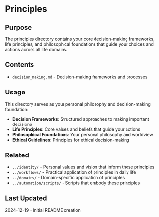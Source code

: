 # Principles

## Purpose
The principles directory contains your core decision-making frameworks, life principles, and philosophical foundations that guide your choices and actions across all life domains.

## Contents
- `decision_making.md` - Decision-making frameworks and processes

## Usage
This directory serves as your personal philosophy and decision-making foundation:

- **Decision Frameworks**: Structured approaches to making important decisions
- **Life Principles**: Core values and beliefs that guide your actions
- **Philosophical Foundations**: Your personal philosophy and worldview
- **Ethical Guidelines**: Principles for ethical decision-making

## Related
- `../identity/` - Personal values and vision that inform these principles
- `../workflows/` - Practical application of principles in daily life
- `../domains/` - Domain-specific application of principles
- `../automation/scripts/` - Scripts that embody these principles

## Last Updated
2024-12-19 - Initial README creation
